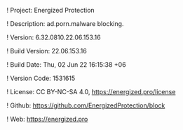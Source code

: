 ! Project: Energized Protection

! Description: ad.porn.malware blocking.

! Version: 6.32.0810.22.06.153.16

! Build Version: 22.06.153.16

! Build Date: Thu, 02 Jun 22 16:15:38 +06

! Version Code: 1531615

! License: CC BY-NC-SA 4.0, https://energized.pro/license

! Github: https://github.com/EnergizedProtection/block

! Web: https://energized.pro
